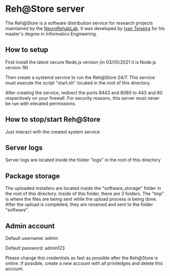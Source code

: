 # Reh@Store server

The Reh@Store is a software distribution service for research projects maintained by the [NeuroRehabLab](https://neurorehabilitation.m-iti.org/lab/). It was developed by [Ivan Teixeira](https://pt.linkedin.com/in/zlynt) for his master's degree in Informatics Engineering.


## How to setup

First install the latest secure Node.js version (in 03/05/2021 it is Node.js version 16)

Then create a systemd service to run the Reh@Store 24/7. This service must execute the script "start.sh" located in the root of this directory.

After creating the service, redirect the ports 8443 and 8080 to 443 and 80 respectively on your firewall. For security reasons, this server must never be run with elevated permissions.

## How to stop/start Reh@Store

Just interact with the created system service

## Server logs

Server logs are located inside the folder "logs" in the root of this directory

## Package storage

The uploaded installers are located inside the "software_storage" folder in the root of this directory. Inside of this folder, there are 3 folders. The "tmp" is where the files are being sent while the upload process is being done. After the upload is completed, they are renamed and sent to the folder "software".

## Admin account

Default username: admin

Default password: admin123

Please change this credentials as fast as possible after the Reh@Store is online. If possible, create a new account with all priviledges and delete this account.
